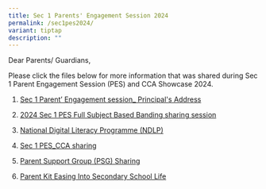 ```yaml
---
title: Sec 1 Parents' Engagement Session 2024
permalink: /sec1pes2024/
variant: tiptap
description: ""
---
```

<p>Dear Parents/ Guardians,</p><p>Please click the files below for more information that was shared during Sec 1 Parent Engagement Session (PES) and CCA Showcase 2024.</p><ol data-tight="true" class="tight"><li><p><a href="/files/1__Sec_1_PES_P_s_Address_compressed.pdf" rel="noopener noreferrer nofollow" target="_blank">Sec 1 Parent’ Engagement session_ Principal's Address</a></p></li><li><p><a href="/files/2__2024_Sec_1_PES_FSBB_TALK.pdf" rel="noopener noreferrer nofollow" target="_blank">2024 Sec 1 PES Full Subject Based Banding sharing session</a></p></li><li><p><a href="/files/3__National_Digital_Literacy_Programme__NDLP_.pdf" rel="noopener noreferrer nofollow" target="_blank">National Digital Literacy Programme (NDLP)</a></p></li><li><p><a href="/files/4__Sec_1_PES_CCA_compressed.pdf" rel="noopener noreferrer nofollow" target="_blank">Sec 1 PES_CCA sharing</a></p></li><li><p><a href="/files/5__Parent_Support_Group__PSG_.pdf" rel="noopener noreferrer nofollow" target="_blank">Parent Support Group (PSG) Sharing</a></p></li><li><p><a href="/files/6__Parent_Kit_Easing_Into_Secondary_School_Life.pdf" rel="noopener noreferrer nofollow" target="_blank">Parent Kit Easing Into Secondary School Life</a></p><p></p></li></ol><p></p>
